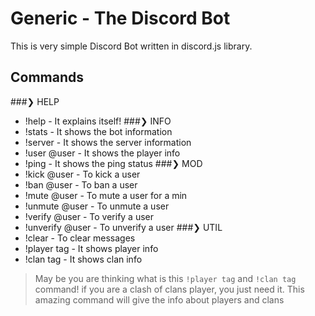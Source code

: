 # Generic - The Discord Bot

This is very simple Discord Bot written in discord.js library. 

## Commands

###❯ HELP
- !help - It explains itself!
###❯ INFO
- !stats - It shows the bot information
- !server - It shows the server information
- !user @user - It shows the player info
- !ping - It shows the ping status
###❯ MOD
- !kick @user - To kick a user
- !ban @user - To ban a user
- !mute @user - To mute a user for a min
- !unmute @user - To unmute a user
- !verify @user - To verify a user
- !unverify @user - To unverify a user
###❯ UTIL
- !clear - To clear messages
- !player tag - It shows player info 
- !clan tag - It shows clan info

> May be you are thinking what is this `!player tag` and `!clan tag` command! if you are a clash of clans player, you just need it. This amazing command will give the info about players and clans


